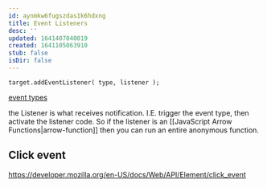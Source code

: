```yaml
---
id: aynmkw6fugszdas1k6hdxng
title: Event Listeners
desc: ''
updated: 1641407040019
created: 1641105063910
stub: false
isDir: false
---
```



`target.addEventListener( type, listener );`

[event types](https://developer.mozilla.org/en-US/docs/Web/Events)

the Listener is what receives notification. I.E. trigger the event type, then activate the listener code. So if the listener is an [[JavaScript Arrow Functions|arrow-function]] then you can run an entire anonymous function.

## Click event

<https://developer.mozilla.org/en-US/docs/Web/API/Element/click_event>
